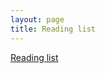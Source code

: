 ```yaml
---
layout: page
title: Reading list
---
```

<a class="twitter-timeline" href="https://twitter.com/bmoney_notes">Reading list</a> <script async src="//platform.twitter.com/widgets.js" charset="utf-8"></script>
